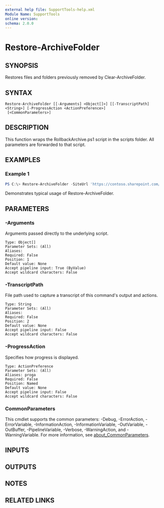 ```yaml
---
external help file: SupportTools-help.xml
Module Name: SupportTools
online version:
schema: 2.0.0
---
```


# Restore-ArchiveFolder

## SYNOPSIS
Restores files and folders previously removed by Clear-ArchiveFolder.

## SYNTAX
```
Restore-ArchiveFolder [[-Arguments] <Object[]>] [[-TranscriptPath] <String>] [-ProgressAction <ActionPreference>]
 [<CommonParameters>]
```

## DESCRIPTION
This function wraps the RollbackArchive.ps1 script in the scripts folder.
All parameters are forwarded to that script.

## EXAMPLES

### Example 1
```powershell
PS C:\> Restore-ArchiveFolder -SiteUrl 'https://contoso.sharepoint.com/sites/Example' -SnapshotPath preDeleteLog.json
```
Demonstrates typical usage of Restore-ArchiveFolder.

## PARAMETERS

### -Arguments
Arguments passed directly to the underlying script.
```
Type: Object[]
Parameter Sets: (All)
Aliases:
Required: False
Position: 1
Default value: None
Accept pipeline input: True (ByValue)
Accept wildcard characters: False
```

### -TranscriptPath
File path used to capture a transcript of this command's output and actions.
```
Type: String
Parameter Sets: (All)
Aliases:
Required: False
Position: 2
Default value: None
Accept pipeline input: False
Accept wildcard characters: False
```

### -ProgressAction
Specifies how progress is displayed.
```
Type: ActionPreference
Parameter Sets: (All)
Aliases: proga
Required: False
Position: Named
Default value: None
Accept pipeline input: False
Accept wildcard characters: False
```

### CommonParameters
This cmdlet supports the common parameters: -Debug, -ErrorAction, -ErrorVariable, -InformationAction, -InformationVariable, -OutVariable, -OutBuffer, -PipelineVariable, -Verbose, -WarningAction, and -WarningVariable. For more information, see [about_CommonParameters](http://go.microsoft.com/fwlink/?LinkID=113216).

## INPUTS

## OUTPUTS

## NOTES

## RELATED LINKS
